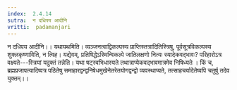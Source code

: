 ```yaml
---
index:  2.4.14
sutra:  न दधिपय आदीनि
vritti:  padamanjari
---
```


न दधिपय आदीनि।। यथायथमिति। व्यञ्जनत्वाद्विकल्पस्य प्राप्तिस्तत्रादितिस्त्रिषु, पूर्वसूत्रविकल्पस्य शुक्लकृष्णाविति, न त्विह। यद्येवम्, प्रतिषिद्धेऽस्मिन्विकल्पे जातिलक्षणो नित्यः स्यादेकवद्भावः? परिहारोऽत्र वक्ष्यते---स्त्रियां यदुक्तं तन्नेति। यथा षट्स्वभिधास्यते तथात्राप्येकवद्भावमात्रमेव निषिध्यते । किं च, ब्रह्मप्रजापत्यादिष्वत्र पठितेषु समाहारद्वन्द्वनिषेधमुखेनेतरेतयोगद्वन्द्वो व्यवस्थाप्यते, तत्साहचर्यादेतेष्वपि चतुर्षु तदेव युक्तम्।।

